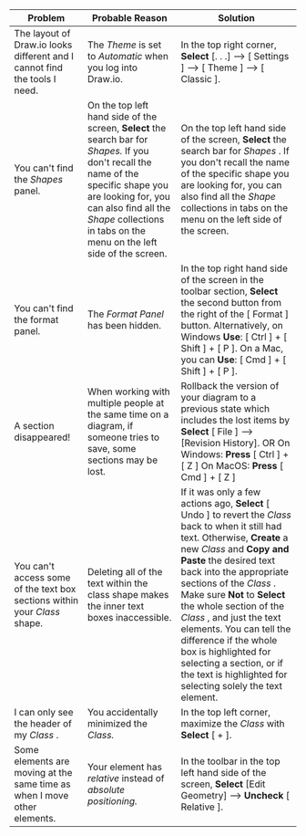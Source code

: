 | Problem                                                                     	| Probable Reason                                                                                                                                                                                                                                                      	| Solution                                                                                                                                                                                                                                                                                                                                                                                                                                                                                                       	|
|-----------------------------------------------------------------------------	|----------------------------------------------------------------------------------------------------------------------------------------------------------------------------------------------------------------------------------------------------------------------	|----------------------------------------------------------------------------------------------------------------------------------------------------------------------------------------------------------------------------------------------------------------------------------------------------------------------------------------------------------------------------------------------------------------------------------------------------------------------------------------------------------------	|
| The layout of Draw.io looks different and I cannot find the tools I need.   	| The  _Theme_  is set to _Automatic_ when you log into Draw.io.                                                                                                                                                                                                       	| In the top right corner,  **Select**  [. . .] --> [ Settings ] --> [ Theme ] --> [ Classic ].                                                                                                                                                                                                                                                                                                                                                                                                                  	|
| You can't find the   _Shapes_   panel.                                      	| On the top left hand side of the screen,  **Select**  the search bar for   _Shapes._   If you don't recall the name of the specific shape you are looking for, you can also find all the   _Shape_   collections in tabs on the menu on the left side of the screen. 	| On the top left hand side of the screen, **Select** the search bar for  _Shapes_ .  If you don't recall the name of the specific shape you are looking for, you can also find all the  _Shape_  collections in tabs on the menu on the left side of the screen.                                                                                                                                                                                                                                                	|
| You can't find the format panel.                                            	| The  _Format Panel_  has been hidden.                                                                                                                                                                                                                                	| In the top right hand side of the screen in the toolbar section, **Select** the second button from the right of the [ Format ] button.    Alternatively, on Windows **Use**:  [ Ctrl ] + [ Shift ] + [ P ].   On a Mac, you can **Use**:  [ Cmd ] + [ Shift ] + [ P ].                                                                                                                                                                                                                                         	|
| A section disappeared!                                                      	| When working with multiple people at the same time on a diagram, if someone tries to save, some sections may be lost.                                                                                                                                                	| Rollback the version of your diagram to a previous state which includes the lost items by **Select**  [ File ] --> [Revision History]. OR On Windows: **Press**  [ Ctrl ] + [ Z ] On MacOS: **Press**  [ Cmd ] + [ Z ]                                                                                                                                                                                                                                                                                         	|
| You can't access some of the text box sections within your  _Class_  shape. 	| Deleting all of the text within the class shape makes the inner text boxes inaccessible.                                                                                                                                                                             	| If it was only a few actions ago,  **Select**  [ Undo ] to revert the  _Class_  back to when it still had text.   Otherwise, **Create** a new  _Class_  and **Copy and Paste** the desired text back into the appropriate sections of the  _Class_ . Make sure **Not** to **Select** the whole section of the  _Class_ , and just the text elements. You can tell the difference if the whole box is highlighted for selecting a section, or if the text is highlighted for selecting solely the text element. 	|
| I can only see the header of my  _Class_ .                                  	| You accidentally minimized the  _Class._                                                                                                                                                                                                                             	| In the top left corner, maximize the _Class_ with **Select** [ + ].                                                                                                                                                                                                                                                                                                                                                                                                                                            	|
| Some elements are moving at the same time as when I move other elements.    	| Your element has _relative_ instead of _absolute positioning._                                                                                                                                                                                                       	| In the toolbar in the top left hand side of the screen,  **Select**  [Edit Geometry] -->  **Uncheck**  [ Relative ].                                                                                                                                                                                                                                                                                                                                                                                           	|